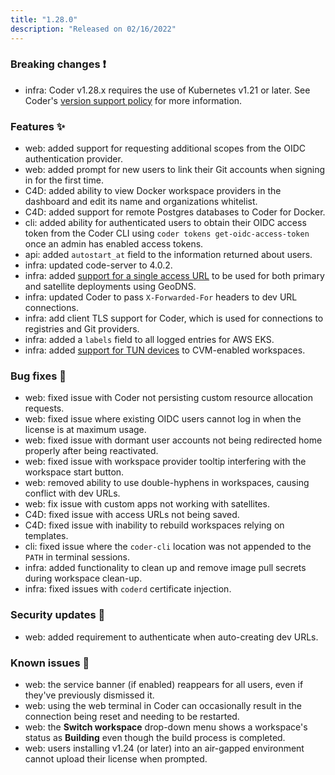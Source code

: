 ```yaml
---
title: "1.28.0"
description: "Released on 02/16/2022"
---
```


### Breaking changes ❗

- infra: Coder v1.28.x requires the use of Kubernetes v1.21 or later. See
  Coder's [version support policy] for more information.

<!-- Turn off linting to avoid changing the link -->
<!-- markdownlint-disable MD044 -->

[version support policy]:
  ../setup/kubernetes/index.md#supported-kubernetes-versions

<!-- markdownlint-enable MD044 -->

### Features ✨

- web: added support for requesting additional scopes from the OIDC
  authentication provider.
- web: added prompt for new users to link their Git accounts when signing in for
  the first time.
- C4D: added ability to view Docker workspace providers in the dashboard and
  edit its name and organizations whitelist.
- C4D: added support for remote Postgres databases to Coder for Docker.
- cli: added ability for authenticated users to obtain their OIDC access token
  from the Coder CLI using `coder tokens get-oidc-access-token` once an admin
  has enabled access tokens.
- api: added `autostart_at` field to the information returned about users.
- infra: updated code-server to 4.0.2.
- infra: added
  [support for a single access URL](../admin/satellites/global-access-url.md) to
  be used for both primary and satellite deployments using GeoDNS.
- infra: updated Coder to pass `X-Forwarded-For` headers to dev URL connections.
- infra: add client TLS support for Coder, which is used for connections to
  registries and Git providers.
- infra: added a `labels` field to all logged entries for AWS EKS.
- infra: added
  [support for TUN devices](../admin/workspace-management/tun-device.md) to
  CVM-enabled workspaces.

### Bug fixes 🐛

- web: fixed issue with Coder not persisting custom resource allocation
  requests.
- web: fixed issue where existing OIDC users cannot log in when the license is
  at maximum usage.
- web: fixed issue with dormant user accounts not being redirected home properly
  after being reactivated.
- web: fixed issue with workspace provider tooltip interfering with the
  workspace start button.
- web: removed ability to use double-hyphens in workspaces, causing conflict
  with dev URLs.
- web: fix issue with custom apps not working with satellites.
- C4D: fixed issue with access URLs not being saved.
- C4D: fixed issue with inability to rebuild workspaces relying on templates.
- cli: fixed issue where the `coder-cli` location was not appended to the `PATH`
  in terminal sessions.
- infra: added functionality to clean up and remove image pull secrets during
  workspace clean-up.
- infra: fixed issues with `coderd` certificate injection.

### Security updates 🔐

- web: added requirement to authenticate when auto-creating dev URLs.

### Known issues 🔧

- web: the service banner (if enabled) reappears for all users, even if they've
  previously dismissed it.
- web: using the web terminal in Coder can occasionally result in the connection
  being reset and needing to be restarted.
- web: the **Switch workspace** drop-down menu shows a workspace's status as
  **Building** even though the build process is completed.
- web: users installing v1.24 (or later) into an air-gapped environment cannot
  upload their license when prompted.
